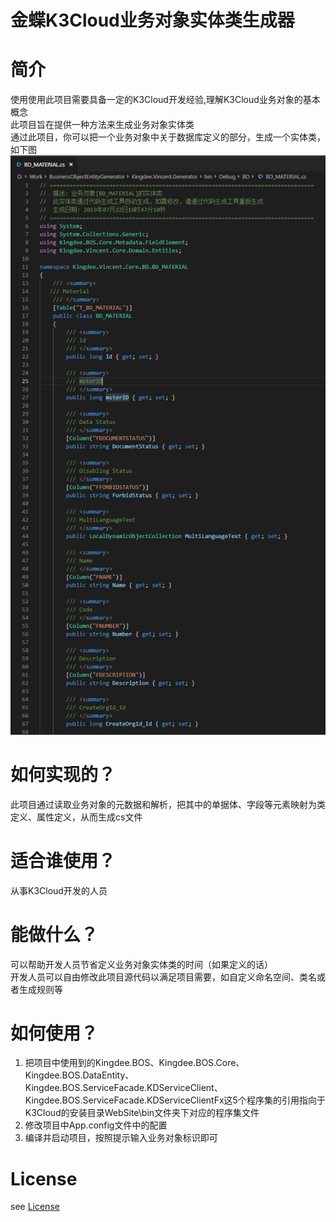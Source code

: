 # 金蝶K3Cloud业务对象实体类生成器
# 简介
使用使用此项目需要具备一定的K3Cloud开发经验,理解K3Cloud业务对象的基本概念<br/>
此项目旨在提供一种方法来生成业务对象实体类<br/>
通过此项目，你可以把一个业务对象中关于数据库定义的部分，生成一个实体类，如下图<br/>
![主类](/docs/images/物料实体类截图.png)<br/>
# 如何实现的？
此项目通过读取业务对象的元数据和解析，把其中的单据体、字段等元素映射为类定义、属性定义，从而生成cs文件<br/>
# 适合谁使用？
从事K3Cloud开发的人员<br/>
# 能做什么？
可以帮助开发人员节省定义业务对象实体类的时间（如果定义的话）<br/>
开发人员可以自由修改此项目源代码以满足项目需要，如自定义命名空间、类名或者生成规则等<br/>
# 如何使用？
1. 把项目中使用到的Kingdee.BOS、Kingdee.BOS.Core、Kingdee.BOS.DataEntity、Kingdee.BOS.ServiceFacade.KDServiceClient、Kingdee.BOS.ServiceFacade.KDServiceClientFx这5个程序集的引用指向于K3Cloud的安装目录WebSite\bin文件夹下对应的程序集文件
2. 修改项目中App.config文件中的配置
3. 编译并启动项目，按照提示输入业务对象标识即可
# License
see [License](/LICENSE.txt)
